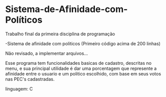 # Sistema-de-Afinidade-com-Políticos


Trabalho final da primeira disciplina de programação

-Sistema de afinidade com politicos (Primeiro código acima de 200 linhas)

Não revisado, a implementar arquivos...

Esse programa tem funcionalidades basicas de cadastro, descritas no menu, e sua principal utilidade é dar uma porcentagem que represente a afinidade entre o usuario e um politico escolhido, com base em seus votos nas PEC's cadastradas.

linguagem: C
